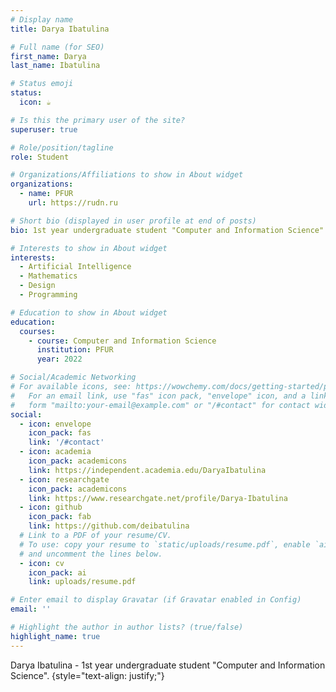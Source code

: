 ```yaml
---
# Display name
title: Darya Ibatulina

# Full name (for SEO)
first_name: Darya
last_name: Ibatulina

# Status emoji
status:
  icon: ☕️

# Is this the primary user of the site?
superuser: true

# Role/position/tagline
role: Student

# Organizations/Affiliations to show in About widget
organizations:
  - name: PFUR
    url: https://rudn.ru

# Short bio (displayed in user profile at end of posts)
bio: 1st year undergraduate student "Computer and Information Science".

# Interests to show in About widget
interests:
  - Artificial Intelligence
  - Mathematics
  - Design
  - Programming

# Education to show in About widget
education:
  courses:
    - course: Computer and Information Science
      institution: PFUR
      year: 2022

# Social/Academic Networking
# For available icons, see: https://wowchemy.com/docs/getting-started/page-builder/#icons
#   For an email link, use "fas" icon pack, "envelope" icon, and a link in the
#   form "mailto:your-email@example.com" or "/#contact" for contact widget.
social:
  - icon: envelope
    icon_pack: fas
    link: '/#contact'
  - icon: academia
    icon_pack: academicons
    link: https://independent.academia.edu/DaryaIbatulina
  - icon: researchgate
    icon_pack: academicons
    link: https://www.researchgate.net/profile/Darya-Ibatulina
  - icon: github
    icon_pack: fab
    link: https://github.com/deibatulina
  # Link to a PDF of your resume/CV.
  # To use: copy your resume to `static/uploads/resume.pdf`, enable `ai` icons in `params.yaml`,
  # and uncomment the lines below.
  - icon: cv
    icon_pack: ai
    link: uploads/resume.pdf

# Enter email to display Gravatar (if Gravatar enabled in Config)
email: ''

# Highlight the author in author lists? (true/false)
highlight_name: true
---
```


Darya Ibatulina - 1st year undergraduate student "Computer and Information Science".
{style="text-align: justify;"}

